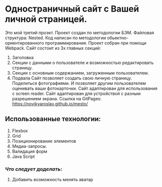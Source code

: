 # Одностраничный сайт с Вашей личной страницей.
Это мой третий проэкт.
Проект создан по методологии БЭМ. Файловая структура: Nested.
Код написан по методологии обьектно-ориентированного программирования. 
Проект собран при помощи Webpack.
Сайт состоит из 3х главных секций:
1. Заголовка
2. Секции с данными о пользователе и возможностью редактировать страницу.
3. Секции с основным содержанием, загруженным пользователем.
4. Подвала
Сайт позволяет создать свою личную страницу. Поделиться фотографиями. И позволяет другим пользователем оценивать ваши фотокарточки.
Сайт адаптирован для использования с screen reader.
Сайт адаптирован для устройствой с разным разрешением экрана.
Ссылка на GitPages: https://novikyaroslav.github.io/mesto/ 

## Использованные технологии:
1. Flexbox
2. Grid
2. Позиционирование элементов
3. Медиа-запросы.
4. Валидация форм
5. Java Script


### *Что следует доделать*:
1. Добавить возможность менять аватар 
 

